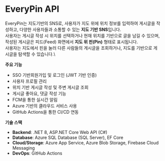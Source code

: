 # EveryPin API

EveryPin는 지도기반의 SNS로,  사용자가 지도 위에 위치 정보를 입력하여 게시글을 작성하고, 다양한 사용자들과 소통할 수 있는 **지도 기반 SNS**입니다.\
사용자는 게시글 작성 시 위치를 선택하거나 현재 위치를 기반으로 글을 남길 수 있으며, 작성된 게시글은 피드(Feed) 화면에서 **지도 위 핀(Pin)** 형태로 표시됩니다.\
사용자는 지도에서 핀을 눌러 다른 사람들의 게시글을 조회하거나, 지도를 기반으로 게시글을 탐색할 수 있습니다.\


**주요 기능**

* SSO 기반회원가입 및 로그인 (JWT 기반 인증)
* 사용자 프로필 관리
* 위치 기반 게시글 작성 및 주변 게시글 조회
* 게시글 좋아요, 댓글 작성 기능
* FCM을 통한 실시간 알림
* Azure 기반의 클라우드 서비스 사용
* GitHub Actions을 통한 CI/CD 연동



**기술 스택**

* **Backend**: .NET 8, ASP.NET Core Web API (C#)
* **Database**: Azure SQL Database (SQL Server), EF Core
* **Cloud/Storage**: Azure App Service, Azure Blob Storage, Firebase Cloud Messaging
* **DevOps**: GitHub Actions
